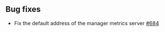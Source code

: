 
## Bug fixes

- Fix the default address of the manager metrics server [#684](https://github.com/kyma-project/istio/pull/684)